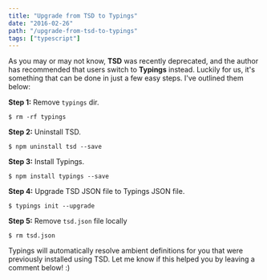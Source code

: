 ```yaml
---
title: "Upgrade from TSD to Typings"
date: "2016-02-26"
path: "/upgrade-from-tsd-to-typings"
tags: ["typescript"]
---
```


As you may or may not know, **TSD** was recently deprecated, and the author has recommended that users switch to **Typings** instead. Luckily for us, it's something that can be done in just a few easy steps. I've outlined them below:

**Step 1:** Remove `typings` dir.

`$ rm -rf typings`

**Step 2:** Uninstall TSD.

`$ npm uninstall tsd --save`

**Step 3:** Install Typings.

`$ npm install typings --save`

**Step 4:** Upgrade TSD JSON file to Typings JSON file.

`$ typings init --upgrade`

**Step 5:** Remove `tsd.json` file locally

`$ rm tsd.json`

Typings will automatically resolve ambient definitions for you that were previously installed using TSD. Let me know if this helped you by leaving a comment below! :)
